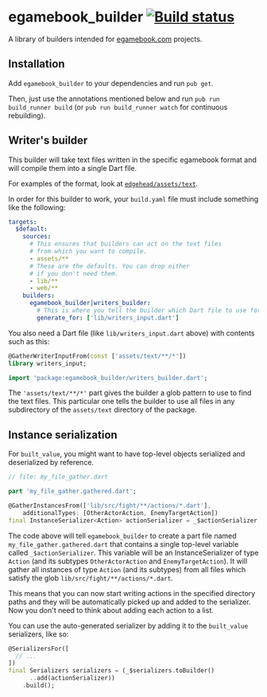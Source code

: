 # egamebook_builder [![Build status](https://github.com/filiph/egamebook/actions/workflows/dart.yml/badge.svg)](https://github.com/filiph/egamebook/actions/workflows/dart.yml)

A library of builders intended for [egamebook.com][] projects.

[egamebook.com]: https://egamebook.com

## Installation

Add `egamebook_builder` to your dependencies and run `pub get`.

Then, just use the annotations mentioned below and run 
`pub run build_runner build` (or `pub run build_runner watch` for continuous
rebuilding).

## Writer's builder

This builder will take text files written in the specific egamebook
format and will compile them into a single Dart file.

For examples of the format, look at [`edgehead/assets/text`][examples].

[examples]: https://github.com/filiph/egamebook/tree/master/edgehead/assets/text

In order for this builder to work, your `build.yaml` file must include
something like the following:

```yaml
targets:
  $default:
    sources:
      # This ensures that builders can act on the text files
      # from which you want to compile.
      - assets/**
      # These are the defaults. You can drop either 
      # if you don't need them. 
      - lib/**
      - web/**
    builders:
      egamebook_builder|writers_builder:
        # This is where you tell the builder which Dart file to use for setup.
        generate_for: ['lib/writers_input.dart']
``` 

You also need a Dart file (like `lib/writers_input.dart` above) with contents
such as this:

```dart
@GatherWriterInputFrom(const ['assets/text/**/*'])
library writers_input;

import 'package:egamebook_builder/writers_builder.dart';
```

The `'assets/text/**/*'` part gives the builder a glob pattern to use to find
the text files. This particular one tells the builder to use all files
in any subdirectory of the `assets/text` directory of the package.

## Instance serialization

For `built_value`, you might want to have top-level objects serialized
and deserialized by reference. 

```dart
// file: my_file_gather.dart

part 'my_file_gather.gathered.dart';

@GatherInstancesFrom(['lib/src/fight/**/actions/*.dart'],
    additionalTypes: [OtherActorAction, EnemyTargetAction])
final InstanceSerializer<Action> actionSerializer = _$actionSerializer;
```

The code above will tell `egamebook_builder` to create a part file
named `my_file_gather.gathered.dart` that contains a single top-level
variable called `_$actionSerializer`. This variable will be 
an InstanceSerializer of type `Action` (and its subtypes `OtherActorAction`
and `EnemyTargetAction`). It will gather all instances of type `Action`
(and its subtypes) from all files which satisfy the glob
`lib/src/fight/**/actions/*.dart`.

This means that you can now start writing actions in the specified
directory paths and they will be automatically picked up and added
to the serializer. Now you don't need to think about adding each
action to a list.

You can use the auto-generated serializer by adding it to the
`built_value` serializers, like so: 

```dart
@SerializersFor([
  // ...
])
final Serializers serializers = (_$serializers.toBuilder()
      ..add(actionSerializer))
    .build();
```
